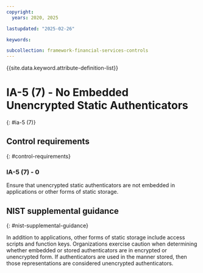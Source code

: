 ```yaml
---
copyright:
  years: 2020, 2025

lastupdated: "2025-02-26"

keywords:

subcollection: framework-financial-services-controls
---
```


{{site.data.keyword.attribute-definition-list}}

# IA-5 (7) -  No Embedded Unencrypted Static Authenticators
{: #ia-5 (7)}

## Control requirements
{: #control-requirements}



### IA-5 (7) - 0


Ensure that unencrypted static authenticators are not embedded in applications or other forms of static storage.












## NIST supplemental guidance
{: #nist-supplemental-guidance}

In addition to applications, other forms of static storage include access scripts and function keys. Organizations exercise caution when determining whether embedded or stored authenticators are in encrypted or unencrypted form. If authenticators are used in the manner stored, then those representations are considered unencrypted authenticators.
